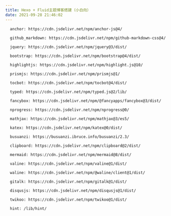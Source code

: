```yaml
---
title: Hexo + Fluid主题博客搭建（小白向）
date: 2021-09-28 21:46:02
---
```


      anchor: https://cdn.jsdelivr.net/npm/anchor-js@4/
     
      github_markdown: https://cdn.jsdelivr.net/npm/github-markdown-css@4/
     
      jquery: https://cdn.jsdelivr.net/npm/jquery@3/dist/
     
      bootstrap: https://cdn.jsdelivr.net/npm/bootstrap@4/dist/
     
      highlightjs: https://cdn.jsdelivr.net/npm/highlight.js@10/
     
      prismjs: https://cdn.jsdelivr.net/npm/prismjs@1/
     
      tocbot: https://cdn.jsdelivr.net/npm/tocbot@4/dist/
     
      typed: https://cdn.jsdelivr.net/npm/typed.js@2/lib/
     
      fancybox: https://cdn.jsdelivr.net/npm/@fancyapps/fancybox@3/dist/
     
      nprogress: https://cdn.jsdelivr.net/npm/nprogress@0/
     
      mathjax: https://cdn.jsdelivr.net/npm/mathjax@3/es5/
     
      katex: https://cdn.jsdelivr.net/npm/katex@0/dist/
     
      busuanzi: https://busuanzi.ibruce.info/busuanzi/2.3/
     
      clipboard: https://cdn.jsdelivr.net/npm/clipboard@2/dist/
     
      mermaid: https://cdn.jsdelivr.net/npm/mermaid@8/dist/
     
      valine: https://cdn.jsdelivr.net/npm/valine@1/dist/
     
      waline: https://cdn.jsdelivr.net/npm/@waline/client@1/dist/
     
      gitalk: https://cdn.jsdelivr.net/npm/gitalk@1/dist/
     
      disqusjs: https://cdn.jsdelivr.net/npm/disqusjs@1/dist/
     
      twikoo: https://cdn.jsdelivr.net/npm/twikoo@1/dist/
     
      hint: /lib/hint/